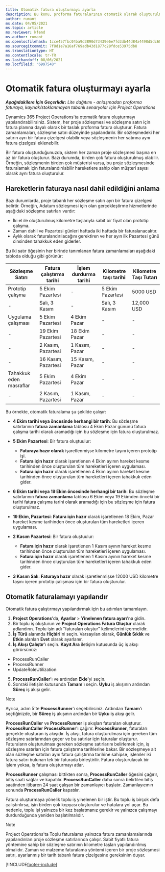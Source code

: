 ```yaml
---
title: Otomatik fatura oluşturmayı ayarla
description: Bu konu, proforma faturalarının otomatik olarak oluşturulmasını ayarlama ve yapılandırma hakkında bilgi sağlar.
author: rumant
ms.date: 04/05/2021
ms.topic: article
ms.reviewer: kfend
ms.author: rumant
ms.openlocfilehash: 1cce457fbc04ba9d3890d73439e6e7fd3db44d84a4498d5dc68ed82d362158b5
ms.sourcegitcommit: 7f8d1e7a16af769adb43d1877c28fdce53975db8
ms.translationtype: HT
ms.contentlocale: tr-TR
ms.lasthandoff: 08/06/2021
ms.locfileid: "6997540"
---
```

# <a name="set-up-automatic-invoice-creation"></a>Otomatik fatura oluşturmayı ayarla 
 
_**Aşağıdakilere İçin Geçerlidir:** Lite dağıtımı - anlaşmadan proforma faturaya, kaynak/stoklanmayan tabanlı senaryolar için Project Operations_

Dynamics 365 Project Operations'ta otomatik fatura oluşturmayı yapılandırabilirsiniz. Sistem, her proje sözleşmesi ve sözleşme satırı için fatura planına dayalı olarak bir taslak proforma fatura oluşturur. Fatura zamanlamaları, sözleşme satırı düzeyinde yapılandırılır. Bir sözleşmedeki her satırın ayrı bir fatura çizelgesi olabilir veya sözleşmenin her satırına aynı fatura çizelgesi eklenebilir.

Bir fatura oluşturduğunuzda, sistem her zaman proje sözleşmesi başına en az bir fatura oluşturur. Bazı durumda, birden çok fatura oluşturulmuş olabilir. Örneğin, sözleşmenin birden çok müşterisi varsa, bu proje sözleşmesinde faturalamak için faturalandırılabilir hareketlere sahip olan müşteri sayısı olarak aynı fatura oluşturulur.

## <a name="understand-how-transactions-are-included-on-an-invoice"></a>Hareketlerin faturaya nasıl dahil edildiğini anlama 

Bazı durumlarda, proje tabanlı her sözleşme satırı ayrı bir fatura çizelgesi belirtir. Örneğin, Adatum sözleşmesi için olan gerçekleştirme hizmetlerinde aşağıdaki sözleşme satırları vardır:

- İki el ile oluşturulmuş kilometre taşlarıyla sabit bir fiyat olan prototip çalışma.
- Zaman dahil ve Pazartesi günleri haftada iki haftada bir faturalanacaktır.
- Aylık olarak faturalandırılacağını gerektiren ve her ayın ilk Pazartesi günü cinsinden tahakkuk eden giderler.

Bu iki satır öğesinin her birinde tanımlanan fatura zamanlamaları aşağıdaki tabloda olduğu gibi görünür:

| Sözleşme Satırı | Fatura çalıştırma tarihi | İşlem durdurma tarihi | Kilometre taşı tarihi | Kilometre Taşı Tutarı |
| --- | --- | --- | --- | --- |
| Prototip çalışma | 5 Ekim Pazartesi | - | 5 Ekim Pazartesi | 5000 USD |
| - | Salı, 3 Kasım | - | Salı, 3 Kasım | 12,000 USD |
| Uygulama çalışması | 5 Ekim Pazartesi | 4 Ekim Pazar | - | - |
| - | 19 Ekim Pazartesi | 18 Ekim Pazar | - | - |
| - | 2 Kasım, Pazartesi | 1 Kasım, Pazar | - | - |
| - | 16 Kasım, Pazartesi | 15 Kasım, Pazar | - | - |
| Tahakkuk eden masraflar | 5 Ekim Pazartesi | 4 Ekim Pazar | - | - |
| - | 2 Kasım, Pazartesi | 1 Kasım, Pazar | - | - |

Bu örnekte, otomatik faturalama şu şekilde çalışır:

- **4 Ekim tarihi veya öncesinde herhangi bir tarih**: Bu sözleşme satırlarının **fatura zamanlama** tablosu 4 Ekim Pazar gününü fatura çalışma tarihi olarak aramadığı için bu sözleşme için fatura oluşturulmaz.
- **5 Ekim Pazartesi**: Bir fatura oluştuulur:

    - **Faturaya hazır olarak** işaretlenmişse kilometre taşını içeren prototip işi.
    - **Fatura için hazır** olarak işaretlenen 4 Ekim ayının hareket kesme tarihinden önce oluşturulan tüm hareketleri içeren uygulaması.
    - **Fatura için hazır** olarak işaretlenen 4 Ekim ayının hareket kesme tarihinden önce oluşturulan tüm hareketleri içeren tahakkuk eden gider.
  
- **6 Ekim tarihi veya 19 Ekim öncesinde herhangi bir tarih**: Bu sözleşme satırlarının **fatura zamanlama** tablosu 6 Ekim veya 19 Ekimden önceki bir tarihi fatura çalışma tarihi olarak aramadığı için bu sözleşme için fatura oluşturulmaz.
- **19 Ekim, Pazartesi**: **Fatura için hazır** olarak işaretlenen 18 Ekim, Pazar hareket kesme tarihinden önce oluşturulan tüm hareketleri içeren uygulaması.
- **2 Kasım Pazartesi**: Bir fatura oluştuulur:

    - **Fatura için hazır** olarak işaretlenen 1 Kasım ayının hareket kesme tarihinden önce oluşturulan tüm hareketleri içeren uygulaması.
    - **Fatura için hazır** olarak işaretlenen 1 Kasım ayının hareket kesme tarihinden önce oluşturulan tüm hareketleri içeren tahakkuk eden gider.

- **3 Kasım Salı**: **Faturaya hazır** olarak işaretlenmişse 12000 USD kilometre taşını içeren prototip çalışması için bir fatura oluşturulur.

## <a name="configure-automatic-invoicing"></a>Otomatik faturalamayı yapılandır

Otomatik fatura çalıştırmayı yapılandırmak için bu adımları tamamlayın.

1. **Project Operations**'da, **Ayarlar** > **Yinelenen fatura ayarı**'na gidin.
2. Bir toplu iş oluşturun ve **Project Operations Fatura Oluştur** olarak adlandırın. Toplu işin adı "faturaları oluştur" kelimelerini içermelidir.
3. **İş Türü** alanında **Hiçbiri**'ni seçin. Varsayılan olarak, **Günlük Sıklık** ve **Etkin** alanları **Evet** olarak ayarlanır.
4. **İş Akışı Çalıştır**'ı seçin. **Kayıt Ara** iletişim kutusunda üç iş akışı görürsünüz:

- ProcessRunCaller
- ProcessRunner
- UpdateRoleUtilization

5. **ProcessRunCaller**'ı ve ardından **Ekle**'yi seçin.
6. Sonraki iletişim kutusunda **Tamam**'ı seçin. **Uyku** iş akışının ardından **Süreç** iş akışı gelir. 

> [!NOTE]
> Ayrıca, adım 5'te **ProcessRunner**'ı seçebilirsiniz. Ardından **Tamam**'ı seçtiğinizde, bir **Süreç** iş akışının ardından bir **Uyku** iş akışı gelir.

**ProcessRunCaller** ve **ProcessRunner** iş akışları faturaları oluşturur. **ProcessRunCaller** **ProcessRunner**'ı çağırır. **ProcessRunner**, faturaları gerçekte oluşturan iş akışıdır. İş akışı, fatura oluşturulması için gereken tüm sözleşme satırlarından geçer ve bu satırlar için faturalar oluşturur. Faturaların oluşturulması gereken sözleşme satırlarını belirlemek için, iş sözleşme satırları için fatura çalıştırma tarihlerine bakar. Bir sözleşmeye ait olan sözleşme satırları aynı fatura çalıştırma tarihine sahipse, işlemler iki fatura satırı bulunan tek bir faturada birleştirilir. Fatura oluşturulacak bir işlem yoksa, iş fatura oluşturmayı atlar.

**ProcessRunner** çalışması bittikten sonra, **ProcessRunCaller** öğesini çağırır, bitiş saati sağlar ve kapatılır. **ProcessRunCaller** daha sonra belirtilen bitiş saatinden itibaren 24 saat çalışan bir zamanlayıcı başlatır. Zamanlayıcının sonunda **ProcessRunCaller** kapatılır.

Fatura oluşturmaya yönelik toplu iş yinelenen bir iştir. Bu toplu iş birçok defa çalıştırılırsa, işin birden çok kopyası oluşturulur ve hatalara yol açar. Bu nedenle, toplu işi yalnızca bir kez başlatmanız gerekir ve yalnızca çalışmayı durdurduğunda yeniden başlatılmalıdır.

> [!NOTE]
> Project Operations'ta Toplu faturalama yalnızca fatura zamanlamalarında yapılandırılan proje sözleşme satırlarında çalışır. Sabit fiyatlı fatura yöntemine sahip bir sözleşme satırının kilometre taşları yapılandırılmış olmalıdır. Zaman ve malzeme faturalama yöntemi içeren bir proje sözleşmesi satırı, ayarlanmış bir tarih tabanlı fatura çizelgesine gereksinim duyar.


[!INCLUDE[footer-include](../../includes/footer-banner.md)]
